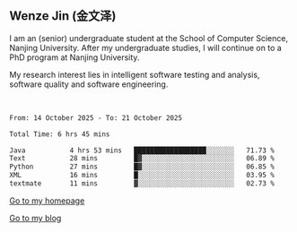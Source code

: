 ## Wenze Jin (金文泽)

I am an (senior) undergraduate student at the School of Computer Science, Nanjing University.
After my undergraduate studies, I will continue on to a PhD program at Nanjing University.  

My research interest lies in intelligent software testing and analysis, software quality and software engineering.

<br>  

<!--START_SECTION:waka-->

```txt
From: 14 October 2025 - To: 21 October 2025

Total Time: 6 hrs 45 mins

Java           4 hrs 53 mins   ██████████████████░░░░░░░   71.73 %
Text           28 mins         █▓░░░░░░░░░░░░░░░░░░░░░░░   06.89 %
Python         27 mins         █▓░░░░░░░░░░░░░░░░░░░░░░░   06.85 %
XML            16 mins         █░░░░░░░░░░░░░░░░░░░░░░░░   03.95 %
textmate       11 mins         ▓░░░░░░░░░░░░░░░░░░░░░░░░   02.73 %
```

<!--END_SECTION:waka-->

[Go to my homepage](https://wenzejin.github.io)

[Go to my blog](https://wenzejin.notion.site/blogs)
